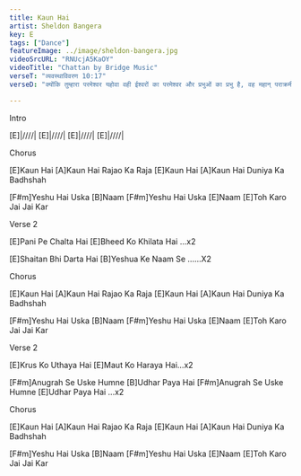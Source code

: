 ```yaml
---
title: Kaun Hai 
artist: Sheldon Bangera
key: E
tags: ["Dance"]
featureImage: ../image/sheldon-bangera.jpg
videoSrcURL: "RNUcjA5KaOY"
videoTitle: "Chattan by Bridge Music"
verseT: "व्यवस्थाविवरण 10:17"
verseD: "क्योंकि तुम्हारा परमेश्‍वर यहोवा वही ईश्‍वरों का परमेश्‍वर और प्रभुओं का प्रभु है, वह महान् पराक्रमी और भय योग्य ईश्‍वर है"

---
```


Intro

[E]|////| [E]|////| [E]|////| [E]|////|

Chorus

[E]Kaun Hai [A]Kaun Hai Rajao Ka Raja 
[E]Kaun Hai [A]Kaun Hai Duniya Ka Badhshah

[F#m]Yeshu Hai Uska [B]Naam
[F#m]Yeshu Hai Uska [E]Naam
[E]Toh Karo Jai Jai Kar

Verse 2

[E]Pani Pe Chalta Hai
[E]Bheed Ko Khilata Hai ...x2

[E]Shaitan Bhi Darta Hai 
[B]Yeshua Ke Naam Se ......X2

Chorus

[E]Kaun Hai [A]Kaun Hai Rajao Ka Raja 
[E]Kaun Hai [A]Kaun Hai Duniya Ka Badhshah

[F#m]Yeshu Hai Uska [B]Naam
[F#m]Yeshu Hai Uska [E]Naam
[E]Toh Karo Jai Jai Kar

Verse 2

[E]Krus Ko Uthaya Hai
[E]Maut Ko Haraya Hai...x2

[F#m]Anugrah Se Uske Humne [B]Udhar Paya Hai
[F#m]Anugrah Se Uske Humne [E]Udhar Paya Hai ...x2

Chorus

[E]Kaun Hai [A]Kaun Hai Rajao Ka Raja 
[E]Kaun Hai [A]Kaun Hai Duniya Ka Badhshah

[F#m]Yeshu Hai Uska [B]Naam
[F#m]Yeshu Hai Uska [E]Naam
[E]Toh Karo Jai Jai Kar
